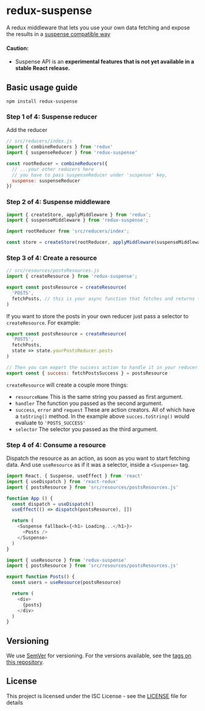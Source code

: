 # redux-suspense

A redux middleware that lets you use your own data fetching and expose the results in a [suspense compatible way](https://reactjs.org/docs/concurrent-mode-suspense.html)

#### Caution:
* Suspense API is an **experimental features that is not yet available in a stable React release.** 

## Basic usage guide

`npm install redux-suspense`

### Step 1 of 4: Suspense reducer

Add the reducer
```js
// src/reducers/index.js
import { combineReducers } from 'redux'
import { suspenseReducer } from 'redux-suspense'

const rootReducer = combineReducers({
  // ...your other reducers here
  // you have to pass suspenseReducer under 'suspense' key,
  suspense: suspenseReducer
})

```

### Step 2 of 4: Suspense middleware

```js
import { createStore, applyMiddleware } from 'redux';
import { suspenseMiddleware } from 'redux-suspense';

import rootReducer from 'src/reducers/index';

const store = createStore(rootReducer, applyMiddleware(suspenseMiddleware));
```

### Step 3 of 4: Create a resource

```js
// src/resources/postsResources.js
import { createResource } from 'redux-suspense';

export const postsResource = createResource(
  'POSTS',
  fetchPosts, // this is your async function that fetches and returns the posts
)
```

If you want to store the posts in your own reducer just pass a selector to `createResource`. For example:

```js
export const postsResource = createResource(
  'POSTS',
  fetchPosts,
  state => state.yourPostsReducer.posts
)

// Then you can export the success action to handle it in your reducer.
export const { success: fetchPostsSuccess } = postsResource
```

`createResource` will create a couple more things:
* `resourceName` This is the same string you passed as first argument.
* `handler` The function you passed as the second argument.
* `success`, `error` and `request`  These are action creators. All of which have a `toString()` method. In the example above `succes.toString()` would evaluate to `'POSTS_SUCCESS'`
* `selector` The selector you passed as the third argument.

### Step 4 of 4: Consume a resource

Dispatch the resource as an action, as soon as you want to start fetching data. And use `useResource` as if it was a selector, inside a `<Suspense>` tag.

```js
import React, { Suspense, useEffect } from 'react'
import { useDispatch } from 'react-redux'
import { postsResource } from 'src/resources/postsResources.js'

function App () {
  const dispatch = useDispatch()
  useEffect(() => dispatch(postsResource), [])

  return (
    <Suspense fallback={<h1> Loading...</h1>}>
      <Posts />
    </Suspense>
  )
}
```

```js
import { useResource } from 'redux-suspense'
import { postsResource } from 'src/resources/postsResources.js'

export function Posts() {
  const users = useResource(postsResource)

  return (
    <div>
      {posts}
    </div>
  )
}
```

## Versioning

We use [SemVer](http://semver.org/) for versioning. For the versions available, see the [tags on this repository](https://github.com/peter7z/suspense-redux/tags). 

## License

This project is licensed under the ISC License - see the [LICENSE](LICENSE) file for details
